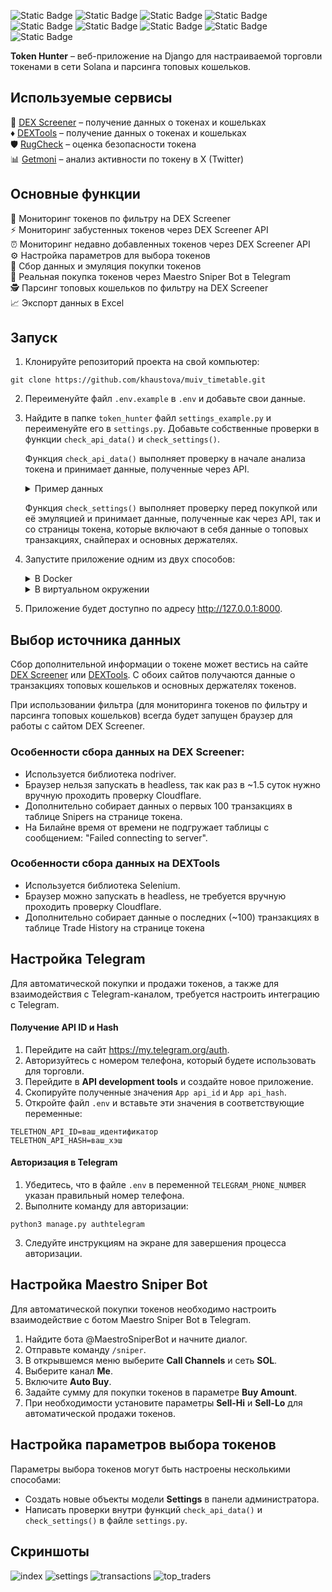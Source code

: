 
![Static Badge](https://img.shields.io/badge/Python-3.12.5-orange) ![Static Badge](https://img.shields.io/badge/Django-5.1-blue) ![Static Badge](https://img.shields.io/badge/Django_Telethon-1.4.0-blue) ![Static Badge](https://img.shields.io/badge/Celery-5.4.0-blue) ![Static Badge](https://img.shields.io/badge/Nodriver-0.36-blue) ![Static Badge](https://img.shields.io/badge/PostgreSQL-14.15-purple) ![Static Badge](https://img.shields.io/badge/Redis-6.0.16-purple) ![Static Badge](https://img.shields.io/badge/DEX_Screener_API-v1-purple) ![Static Badge](https://img.shields.io/badge/Solana-yellow) 

**Token Hunter** – веб-приложение на Django для настраиваемой торговли токенами в сети Solana и парсинга топовых кошельков.

## Используемые сервисы

:gem:  [DEX Screener](https://dexscreener.com/) – получение данных о токенах и кошельках   
:diamonds: [DEXTools](https://www.dextools.io/) – получение данных о токенах и кошельках  
:shield: [RugCheck](https://rugcheck.xyz/) – оценка безопасности токена   
:bar_chart: [Getmoni](https://discover.getmoni.io/) – анализ активности по токену в X (Twitter)   

## Основные функции

:mag_right: Мониторинг токенов по фильтру на DEX Screener   
:zap: Мониторинг забустенных токенов через DEX Screener API  
:alarm_clock: Мониторинг недавно добавленных токенов через DEX Screener API  
:gear: Настройка параметров для выбора токенов  
:shopping_cart: Сбор данных и эмуляция покупки токенов  
:robot: Реальная покупка токенов через Maestro Sniper Bot в Telegram   
:detective: Парсинг топовых кошельков по фильтру на DEX Screener  
:chart_with_upwards_trend: Экспорт данных в Excel  

## Запуск

1. Клонируйте репозиторий проекта на свой компьютер:

```
git clone https://github.com/khaustova/muiv_timetable.git
```

2. Переименуйте файл `.env.example` в `.env` и добавьте свои данные. 

3. Найдите в папке `token_hunter` файл `settings_example.py` и переименуйте его в `settings.py`. Добавьте собственные проверки в функции `check_api_data()` и `check_settings()`.
   
   Функция `check_api_data()` выполняет проверку в начале анализа токена и принимает данные, полученные через API.
   <details>
   <summary>Пример данных</summary>
      <code>{
        "chainId" : "solana",
        "dexId" : "raydium",  
        "url" : "https://dexscreener.com/solana/dqcj8kcnbdmm7kww4w4w9hvbhb7raellpt3raxsjmgnt",
        "pairAddress" : "DQcj8kcnBdMm7KWw4w4W9HVbhB7RAeLLPt3rAxsjmgnT",
        "baseToken" : {
            "address" : "B7NPUGvxC8BUF5a8BdxurBNxCjV3HwyN6DaRivtqNAjB",
            "name" : "Pi Network AI",
            "symbol" : "PiAI"
        },
        "quoteToken" : {
            "address" : "So11111111111111111111111111111111111111112",
            "name" : "Wrapped SOL",
            "symbol" : "SOL"
        },
        "priceNative" : "0.00000000000002174",
        "priceUsd" : "0.000000000004224",
        "txns" : {
            "m5" : {
                "buys" : 121,
                "sells" : 73
            },
            "h1" : {
                "buys" : 1050,
                "sells" : 706
            },
            "h6" : {
                "buys" : 8176,
                "sells" : 4854
            },
            "h24" : {
                "buys" : 8618,
                "sells" : 5078
            }
        },
        "volume" : {
            "h24" : 1017521.56,
            "h6" : 962844.46,
            "h1" : 120586.98,
            "m5" : 13581.37
        },
        "priceChange" : {
            "m5" : -28.15,
            "h1" : -40.1,
            "h6" : -49.48,
            "h24" : 507
        },
        "liquidity" : {
            "usd" : 30492.81,
            "base" : 3611984589615754,
            "quote" : 78.4331
        },
        "fdv" : 180343,
        "marketCap" : 180343,
        "pairCreatedAt" : 1739604349000,
        "info" : {
            "imageUrl" : "https://dd.dexscreener.com/ds-data/tokens/solana/B7NPUGvxC8BUF5a8BdxurBNxCjV3HwyN6DaRivtqNAjB.png?key=a838fa",
            "header" : "https://dd.dexscreener.com/ds-data/tokens/solana/B7NPUGvxC8BUF5a8BdxurBNxCjV3HwyN6DaRivtqNAjB/header.png?key=a838fa",
            "openGraph" : "https://cdn.dexscreener.com/token-images/og/solana/B7NPUGvxC8BUF5a8BdxurBNxCjV3HwyN6DaRivtqNAjB?timestamp=1739638500000",
            "websites" : [ {
                "label" : "Website",
                "url" : "https://pi-network.club"
            }, {
                "label" : "CoinMarketCap",
                "url" : "https://coinmarketcap.com/currencies/pi-network-ai/"
            } ],
            "socials" : [ {
                "type" : "twitter",
                "url" : "https://x.com/PiAICTO"
            }, {
                "type" : "telegram",
                "url" : "https://t.me/PiNetworkcto"
            } ]
        },
        "boosts" : {
            "active" : 500
        }
    }</code>

   </details>  
    
   Функция `check_settings()` выполняет проверку перед покупкой или её эмуляцией и принимает данные, полученные как через API, так и со страницы токена, которые включают в себя данные о топовых транзакциях, снайперах и основных держателях.  

4. Запустите приложение одним из двух способов:  
    <details>
      <summary>В Docker</summary>
      
      
      * Запустите приложение с помощью команды:  
      
        ```
        docker-compose up --build
        ```
      
    </details>  

    <details>
      <summary>В виртуальном окружении</summary>

      * Убедитесь, что у вас установлены и запущены Redis и PostgreSQL.


      * Создайте виртуальное окружение:
        

      ```
      python3 -m venv .venv
      ```

      * Активируйте виртуальное окружение:  

        * Для Linux/MacOS:  

        ```
        source .venv/bin/activate
        ```
      
        * Для Windows:  

        ```
        .venv\Scripts\activate
        ```

      * Установите необходимые библиотеки:

      ```
      pip install -r requirements.txt
      ```

      * Выполните миграции базы данных:
        

      ```
      python3 manage.py migrate
      ```

      * Запустите Celery:
      
      ```
      celery -A core worker -l info
      ```

      * Запустите сервер:

      ```
      python3 manage.py runserver
      ```
      
    </details> 
  

5. Приложение будет доступно по адресу http://127.0.0.1:8000.  

## Выбор источника данных

Сбор дополнительной информации о токене может вестись на сайте [DEX Screener](https://dexscreener.com/) или [DEXTools](https://www.dextools.io/). С обоих сайтов получаются данные о транзакциях топовых кошельков и основных держателях токенов. 

При использовании фильтра (для мониторинга токенов по фильтру и парсинга топовых кошельков) всегда будет запущен браузер для работы с сайтом DEX Screener.

### Особенности сбора данных на DEX Screener:
- Используется библиотека nodriver.
- Браузер нельзя запускать в headless, так как раз в ~1.5 суток нужно вручную проходить проверку Cloudflare.
- Дополнительно собирает данных о первых 100 транзакциях в таблице Snipers на странице токена.
- На Билайне время от времени не подгружает таблицы с сообщением: "Failed connecting to server".

### Особенности сбора данных на DEXTools
- Используется библиотека Selenium.
- Браузер можно запускать в headless, не требуется вручную проходить проверку Cloudflare.
- Дополнительно собирает данные о последних (~100) транзакциях в таблице Trade History на странице токена

## Настройка Telegram

Для автоматической покупки и продажи токенов, а также для взаимодействия с Telegram-каналом, требуется настроить интеграцию с Telegram.

#### Получение API ID и Hash

1. Перейдите на сайт https://my.telegram.org/auth.
2. Авторизуйтесь с номером телефона, который будете использовать для торговли.
3. Перейдите в **API development tools** и создайте новое приложение.
4. Скопируйте полученные значения `App api_id` и `App api_hash`.
5. Откройте файл `.env` и вставьте эти значения в соответствующие переменные:
    

```
TELETHON_API_ID=ваш_идентификатор
TELETHON_API_HASH=ваш_хэш
```

#### Авторизация в Telegram

1. Убедитесь, что в файле `.env` в переменной `TELEGRAM_PHONE_NUMBER` указан правильный номер телефона.
2. Выполните команду для авторизации:
    

```
python3 manage.py authtelegram
```

3. Следуйте инструкциям на экране для завершения процесса авторизации.

## Настройка Maestro Sniper Bot

Для автоматической покупки токенов необходимо настроить взаимодействие с ботом Maestro Sniper Bot в Telegram.

1. Найдите бота @MaestroSniperBot и начните диалог.
2. Отправьте команду `/sniper`.
3. В открывшемся меню выберите **Call Channels** и сеть **SOL**.
4. Выберите канал **Me**.
5. Включите **Auto Buy**.
6. Задайте сумму для покупки токенов в параметре **Buy Amount**.
7. При необходимости установите параметры **Sell-Hi** и **Sell-Lo** для автоматической продажи токенов.

## Настройка параметров выбора токенов

Параметры выбора токенов могут быть настроены несколькими способами:

- Создать новые объекты модели **Settings** в панели администратора.
- Написать проверки внутри функций `check_api_data()` и `check_settings()` в файле `settings.py`.

## Скриншоты
![index](https://github.com/user-attachments/assets/96989498-e016-4550-858a-1ce0f576bc59)
![settings](https://github.com/user-attachments/assets/0a6e1f00-770b-4f6d-81c3-34f7e7897429)
![transactions](https://github.com/user-attachments/assets/38cf24cb-aacc-42be-b0c3-eedd725ec2f8)
![top_traders](https://github.com/user-attachments/assets/45892321-bbc7-45a8-a72f-518c94fcd523)

